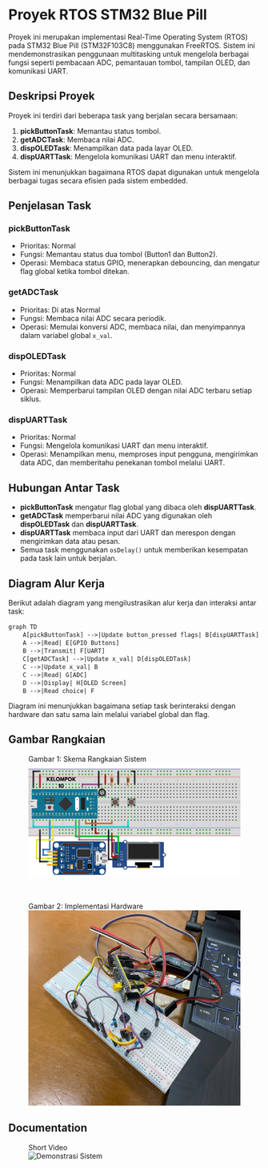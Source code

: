 # Proyek RTOS STM32 Blue Pill

Proyek ini merupakan implementasi Real-Time Operating System (RTOS) pada STM32 Blue Pill (STM32F103C8) menggunakan FreeRTOS. Sistem ini mendemonstrasikan penggunaan multitasking untuk mengelola berbagai fungsi seperti pembacaan ADC, pemantauan tombol, tampilan OLED, dan komunikasi UART.

## Deskripsi Proyek

Proyek ini terdiri dari beberapa task yang berjalan secara bersamaan:

1. **pickButtonTask**: Memantau status tombol.
2. **getADCTask**: Membaca nilai ADC.
3. **dispOLEDTask**: Menampilkan data pada layar OLED.
4. **dispUARTTask**: Mengelola komunikasi UART dan menu interaktif.

Sistem ini menunjukkan bagaimana RTOS dapat digunakan untuk mengelola berbagai tugas secara efisien pada sistem embedded.

## Penjelasan Task

### pickButtonTask
- Prioritas: Normal
- Fungsi: Memantau status dua tombol (Button1 dan Button2).
- Operasi: Membaca status GPIO, menerapkan debouncing, dan mengatur flag global ketika tombol ditekan.

### getADCTask
- Prioritas: Di atas Normal
- Fungsi: Membaca nilai ADC secara periodik.
- Operasi: Memulai konversi ADC, membaca nilai, dan menyimpannya dalam variabel global `x_val`.

### dispOLEDTask
- Prioritas: Normal
- Fungsi: Menampilkan data ADC pada layar OLED.
- Operasi: Memperbarui tampilan OLED dengan nilai ADC terbaru setiap siklus.

### dispUARTTask
- Prioritas: Normal
- Fungsi: Mengelola komunikasi UART dan menu interaktif.
- Operasi: Menampilkan menu, memproses input pengguna, mengirimkan data ADC, dan memberitahu penekanan tombol melalui UART.

## Hubungan Antar Task

- **pickButtonTask** mengatur flag global yang dibaca oleh **dispUARTTask**.
- **getADCTask** memperbarui nilai ADC yang digunakan oleh **dispOLEDTask** dan **dispUARTTask**.
- **dispUARTTask** membaca input dari UART dan merespon dengan mengirimkan data atau pesan.
- Semua task menggunakan `osDelay()` untuk memberikan kesempatan pada task lain untuk berjalan.

## Diagram Alur Kerja

Berikut adalah diagram yang mengilustrasikan alur kerja dan interaksi antar task:

```mermaid
graph TD
    A[pickButtonTask] -->|Update button_pressed flags| B[dispUARTTask]
    A -->|Read| E[GPIO Buttons]
    B -->|Transmit| F[UART]
    C[getADCTask] -->|Update x_val| D[dispOLEDTask]
    C -->|Update x_val| B
    C -->|Read| G[ADC]
    D -->|Display| H[OLED Screen]
    B -->|Read choice| F
```

Diagram ini menunjukkan bagaimana setiap task berinteraksi dengan hardware dan satu sama lain melalui variabel global dan flag.

## Gambar Rangkaian

<figure>
  <figcaption>Gambar 1: Skema Rangkaian Sistem</figcaption>
  <img src="kelompok10.png" width="700" alt="Skema Rangkaian">
</figure>
</br>
<figure>
  <figcaption>Gambar 2: Implementasi Hardware</figcaption>
  <img src="hardware.jpeg" width="700" alt="Gambar Hardware">
</figure>

## Documentation

<figure>
  <figcaption>Short Video</figcaption>
  <img src="shortvideo.gif" alt="Demonstrasi Sistem" width="300">
</figure>
